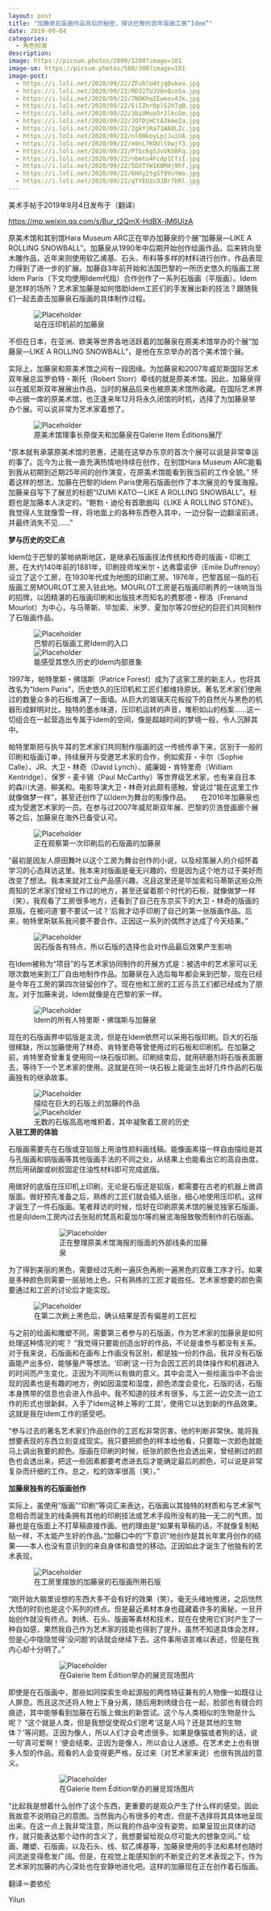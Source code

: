 ```yaml
---
layout: post
title: "加藤泉石版画作品背后的秘密，探访巴黎的百年版画工房“Idem”"
date: 2019-09-04
categories:
  - 角色扮演
description:
image: https://picsum.photos/2000/1200?image=101
image-sm: https://picsum.photos/500/300?image=101
image-post:
  - https://i.loli.net/2020/09/22/ZFuhlU4tjqDvkeo.jpg
  - https://i.loli.net/2020/09/22/RD32TUJV6nQcoSa.jpg
  - https://i.loli.net/2020/09/22/7NOKhqIEweov43k.jpg
  - https://i.loli.net/2020/09/22/EiIZnrOpl52hTqB.jpg
  - https://i.loli.net/2020/09/22/3biUHuxOrJlkcGm.jpg
  - https://i.loli.net/2020/09/22/JOfDjHCtA3kmoZa.jpg
  - https://i.loli.net/2020/09/22/2gkYjRa71WA8LZc.jpg
  - https://i.loli.net/2020/09/22/nlOHkoyLpjJuiUA.jpg
  - https://i.loli.net/2020/09/22/m9nL7KOUltbwjY3.jpg
  - https://i.loli.net/2020/09/22/PTbc6gSJvVKO8Fq.jpg
  - https://i.loli.net/2020/09/22/nbmtu4Fcdp1CfsI.jpg
  - https://i.loli.net/2020/09/22/5DXTYW1KBMdj9hf.jpg
  - https://i.loli.net/2020/09/22/6HXy2tgSf9VuYWo.jpg
  - https://i.loli.net/2020/09/22/qTYEUzcOJBr7bRl.jpg
---
```

美术手帖于2019年9月4日发布于（翻译）

<a href="https://mp.weixin.qq.com/s/Bur_t2QmX-HdBX-jM6UlzA">https://mp.weixin.qq.com/s/Bur_t2QmX-HdBX-jM6UlzA</a>

原美术馆和其别馆Hara Museum ARC正在举办加藤泉的个展“加藤泉—LIKE A ROLLING SNOWBALL”。加藤泉从1990年中后期开始创作绘画作品，后来转向至木雕作品，近年来则使用软乙烯基、石头、布料等多样的材料进行创作<!--break-->，作品表现力得到了进一步的扩展。加藤自3年前开始和法国巴黎的一所历史悠久的版画工房Idem Paris（下文均使用Idem代指）合作创作了一系列石版画（平版画）。Idem是怎样的场所？艺术家加藤是如何借助Idem工匠们的手发展出新的技法？跟随我们一起去直击加藤泉石版画的具体制作过程。

<figure style="width:80%;margin:auto;">
  <img src="{{ page.image-post[0] }}" alt="Placeholder"/>
  <figcaption>站在压印机前的加藤泉</figcaption>
</figure>

不但在日本，在亚洲、欧美等世界各地活跃着的加藤泉在原美术馆举办的个展“加藤泉—LIKE A ROLLING SNOWBALL”，是他在东京举办的首个美术馆个展。　　

实际上，加藤泉和原美术馆之间有一段因缘。为加藤泉和2007年威尼斯国际艺术双年展总监罗伯特・斯托（Robert Storr）牵线的就是原美术馆。因此，加藤泉得以在威尼斯双年展展出作品，当时的展品后来也被原美术馆所收藏。在国际艺术界中占据一席的原美术馆，也正逢来年12月将永久闭馆的时机，选择了为加藤泉举办个展。可以说非常为艺术家着想了。

<figure style="width:80%;margin:auto;">
  <img src="{{ page.image-post[1] }}" alt="Placeholder"/>
  <figcaption>原美术馆理事长原俊夫和加藤泉在Galerie Item Éditions展厅</figcaption>
</figure>

“原本就有承蒙原美术馆的恩惠，还能在这举办东京的首次个展可以说是非常幸运的事了。迄今为止我一直充满热情地持续在创作，在别馆Hara Museum ARC能看到我从初期到近期25年间的创作演变，在原美术馆能看到我当前的工作全貌。”
怀着这样的想法，加藤在巴黎的Idem Paris使用石版画创作了本次展览的专属海报。加藤亲自写下了展览的标题“IZUMI KATOーLIKE A ROLLING SNOWBALL”。标题也是加藤本人决定的。“鲍勃・迪伦有首歌曲叫《LIKE A ROLLING STONE》。我觉得人生就像雪一样，将地面上的各种东西卷入其中，一边分裂一边翻滚前进，并最终消失不见……”

<div><b>梦与历史的交汇点</b></div>

Idem位于巴黎的蒙帕纳斯地区，是继承石版画技法传统和传奇的版画・印刷工房。在大约140年前的1881年，印刷技师埃米尔・达弗雷诺伊（Emile Duffrenoy）设立了这个工房，在1930年代成为地图的印刷工房。1976年，巴黎首屈一指的石版画工房MOURLOT工房入驻此地。MOURLOT工房是石版画印刷界的一块响当当的招牌，以因精湛的石版画印刷和出版技术而知名的费那德・穆洛（Frenand Mourlot）为中心，与马蒂斯、毕加索、米罗、夏加尔等20世纪的巨匠们共同制作了石版画作品。

<figure style="width:80%;margin:auto;">
  <img src="{{ page.image-post[2] }}" alt="Placeholder"/>
  <figcaption>巴黎的石版画工房Idem的入口</figcaption>
</figure>
<figure style="width:80%;margin:auto;">
  <img src="{{ page.image-post[3] }}" alt="Placeholder"/>
  <figcaption>能感受其悠久历史的Idem内部景象</figcaption>
</figure>

1997年，帕特里斯・佛瑞斯（Patrice Forest）成为了这家工房的新主人，也将其改名为“Idem Paris”，历史悠久的压印机和工匠们都维持原状。著名艺术家们使用过的数量众多的石板堆满了一面墙。从巨大的玻璃天花板投下的自然光与黑色的机器形成鲜明对比，独特的墨水味道，压印机运转的声音，堆积如山的档案……这一切组合在一起营造出专属于Idem的空间，像是超越时间的梦境一般，令人沉醉其中。　　

帕特里斯把与执牛耳的艺术家们共同制作版画的这一传统传承下来，区别于一般的印刷和版画订单，持续展开与受邀艺术家的合作，例如索菲・卡尔（Sophie Calle）、JR、大卫・林奇（David Lynch）、威廉姆・肯特里奇（William Kentridge）、保罗・麦卡锡（Paul McCarthy）等世界级艺术家，也有来自日本的森川大道、柳美和。电影导演大卫・林奇对此颇有感触，曾说过“能在这里工作就像做梦一样”，甚至还创作了以Idem为舞台的影像作品。　　在2016年加藤泉也成为受邀艺术家的一员。在参与过2007年威尼斯双年展、巴黎的贝浩登画廊个展等之后，加藤泉在海外已备受认可。

<figure style="width:80%;margin:auto;">
  <img src="{{ page.image-post[4] }}" alt="Placeholder"/>
  <figcaption>正在观察第一次印刷后的石版画的加藤泉</figcaption>
</figure>

“最初是因友人原田舞叶以这个工房为舞台创作的小说，以及经策展人的介绍怀着学习的心态拜访这里。我本来对版画是毫无兴趣的，但是因为这个地方过于美好而改变了想法。我本来就对工业产品感兴趣，况且这里还是毕加索和马蒂斯这些众所周知的艺术家们曾经工作过的地方，甚至还留着那个时代的石板，就像做梦一样（笑）。我观看了工房很多地方，还看到了自己在东京买下的大卫・林奇的版画的原版。在被问道‘要不要试一试？’后我才动手印刷了自己的第一张版画作品。后来，帕特里斯联系我问要不要合作。正因这一系列的偶然才达成了今天结果。”

<figure style="width:80%;margin:auto;">
  <img src="{{ page.image-post[5] }}" alt="Placeholder"/>
  <figcaption>因石版各有特点，所以石版的选择也会对作品最后效果产生影响</figcaption>
</figure>

在Idem被称为“项目”的与艺术家协同制作的开展方式是：被选中的艺术家可以无限次数地来到工厂自由地制作作品。加藤泉在入选后每年都会来到巴黎，现在已经是今年在工房的第四次驻留创作了。现在他和工房的工匠与员工们都已经成为了朋友。对于加藤来说，Idem就像是在巴黎的家一样。

<figure style="width:80%;margin:auto;">
  <img src="{{ page.image-post[6] }}" alt="Placeholder"/>
  <figcaption>Idem的所有人特里斯・佛瑞斯与加藤泉</figcaption>
</figure>

现在的石版画界中铝版是主流，但是在Idem依然可以采用石版印刷。巨大的石版很稀缺，所以加藤使用了林奇、肯特里奇等曾使用过的石板和印刷机。在加藤之前，肯特里奇曾重复使用同一块石版印刷。印刷结束后，就用研磨剂将石版表面磨去，等待下一个艺术家的使用。这就是在同一块石板上能诞生出好几件作品的石版画独有的继承故事。

<figure style="width:80%;margin:auto;">
  <img src="{{ page.image-post[7] }}" alt="Placeholder"/>
  <figcaption>描绘在巨大的石版上的加藤的作品</figcaption>
</figure>
<figure style="width:80%;margin:auto;">
  <img src="{{ page.image-post[8] }}" alt="Placeholder"/>
  <figcaption>无数的石版高高地堆积着，其中凝聚着工房的历史</figcaption>
</figure>

<div><b>入驻工房的体验</b></div>

石版画需要先在石版或亚铅版上用油性颜料画线稿。能像画素描一样自由描绘是其与孔版画和铜版画等其他版画手法的不同之处，从结果上也能看出它的高自由度。然后用硝酸或树胶固定住油性材料即可完成底版。　　

用做好的底版在压印机上印刷，无论是石版还是铝版，都需要在古老的机器上微调版面。做好预先准备之后，熟练的工匠们就会插入纸张，细心地使用压印机，这样才诞生了一件石版画。笔者拜访的时候，恰好在印刷原美术馆的展览独家石版画，也是向Idem工房内过去张贴的梵高和夏加尔等的展览海报致敬而制作的石版画。

<figure style="width:60%;margin:auto;">
  <img src="{{ page.image-post[9] }}" alt="Placeholder"/>
  <figcaption>正在整理原美术馆海报的版面的外部线条的加藤泉</figcaption>
</figure>

为了得到美丽的黑色，需要经过先刷一遍灰色再刷一遍黑色的双重工序才行。如果是多种颜色则需要一层层地上色，只有熟练的工匠才能胜任。艺术家想要的颜色需要通过和工匠的讨论后才能实现。

<figure style="width:80%;margin:auto;">
  <img src="{{ page.image-post[10] }}" alt="Placeholder"/>
  <figcaption>在第二次刷上黑色后，确认结果是否有偏差的工匠松</figcaption>
</figure>

与之前的绘画和雕塑不同，需要第三者参与的石版画，作为艺术家的加藤泉是如何处理这种情况的呢？
“我觉得只要能创造出好的作品，不论是谁参与都没有关系。对于我来说，石版画和在画布上作画没有区别，都是独一份的作品，我并没有石版画能产出多份、能够量产等想法。‘印刷’这一行为会因工匠的具体操作和机器进入的时间而产生变化，正因为不同所以有做的意义。其中会混入一些绘画当中不会出现的因素也是有趣的地方，例如因温度和湿度，颜色浓度会变化，石版的话，石版本身携带的信息也会进入作品中。我不知道的技术有很多，与工匠一边交流一边工作的形式也很新鲜。入手了Idem这种上等的‘工具’，使用它以达到新的作品效果。这就是我在Idem工作的感受吧。　　

“参与过去的著名艺术家们作品创作的工匠松非常厉害。他的判断非常快。能将我想要表现的东西立刻变成现实。我只要把颜色的样本给他看，只要取一次颜色就能马上调出我要的颜色。版画在印刷的时候，纸张的颜色也会透出来，曾经刷过的颜色也会透出来，把这一些因素都要考虑进去后才能确定最后的颜色，可以说是非常复杂而纤细的工作。总之，松的效率很高（笑）。”

<div><b>加藤泉独有的石版画创作</b></div>

实际上，虽使用“版画”“印刷”等词汇来表达，石版画以其独特的材质和与艺术家气息相合而诞生的线条拥有其他的印刷技法或艺术手段所没有的独一无二的气质。加藤也是在版面上不打草稿直接作画。他的理由是“如果有草稿的话，不就像复制粘贴一样，不太能产生好的作品。”加藤口中的“下意识”地创作是其长年累月创作的结果——本人也没有意识到的来自身体和直觉的移动。正因如此才诞生了他独有的艺术表现。

<figure style="width:80%;margin:auto;">
  <img src="{{ page.image-post[11] }}" alt="Placeholder"/>
  <figcaption>在工房里摆放的加藤泉的石版画所用石版</figcaption>
</figure>

“刚开始大脑里设想的东西大多不会有好的效果（笑）。毫无头绪地推进，之后恍然大悟的时刻也是这个系列的终点。但是最近素材本身也蕴藏着许多的奥秘，一旦开始创作就没有终点。刺绣、石头、版画等素材和技术，现在在使用它们时产生了一种自如感，果然我自己作为艺术家的技能也得到了提升。虽然不知道具体会怎样，但是心中隐隐觉得‘没问题’的话就会继续下去。这件事用语言难以表述，但是在我内心却十分明了。”

<figure style="width:60%;margin:auto;">
  <img src="{{ page.image-post[12] }}" alt="Placeholder"/>
  <figcaption>在Galerie Item Édition举办的展览现场图片</figcaption>
</figure>

即使是在石版画中，那些如同探索生命起源般的两性特征兼有的人物像一如既往让人屏息。而且这次还将人物上下身分离，随后用刺绣缝合在一起，脸部也有缝合的痕迹，其中能够看到加藤在石版上做出的新尝试。这个与人类相似的生物是什么呢？
“这个就是人类，但是我想促使观众们思考‘这是人吗？还是其他的生物体？’等问题。正因为像人，所以人们才会考虑很多。如果是像猫或者狗的话，说一句‘真可爱啊！’便会结束。正因为是像人，所以会让人迷惑。在艺术史上也有很多人型的作品，观看的人会变得更严格，反过来（对艺术家来说）也很有挑战的意义。

<figure style="width:60%;margin:auto;">
  <img src="{{ page.image-post[13] }}" alt="Placeholder"/>
  <figcaption>在Galerie Item Édition举办的展览现场图片</figcaption>
</figure>

“比起我是想着什么创作了这个东西，更重要的是观众产生了什么样的感受。因此我故意不说明自己的意图。当然我内心有很多的考虑，但是不选择将其具体地呈现出来。在这一点上我非常注意，所以我的作品中没有姿势。如果呈现出具体的动作，就只能表达那个动作的含义了，我想要留给观众尽可能大的想象空间。”
绘画、雕塑、石版画，以及石头、线、软乙烯基等，加藤泉使用的手法和素材也随时间流逝变得愈发广阔。但是，在视觉上能感知到的不断变迁的艺术表现之下，作为艺术家的加藤的内心深处也在安静地进化吧。这样的加藤现在正在创作着石版画。

翻译＝娄依伦
 
Yilun